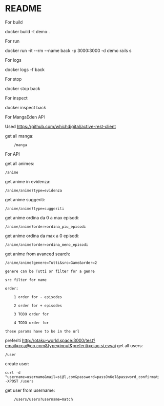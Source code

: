 # README
 
For build 

docker build -t demo .

For run

docker run -it --rm --name back -p 3000:3000 -d demo rails s

For logs 

docker logs -f back

For stop

docker stop back

For inspect 

docker inspect back

For MangaEden API

Used https://github.com/whichdigital/active-rest-client
 
get all manga:

        /manga

For API

get all animes:

	/anime

get anime in evidenza:

	/anime/anime?type=evidenza

get anime suggeriti:

	/anime/anime?type=suggeriti

get anime ordina da 0 a max episodi:

	/anime/anime?order=ordina_piu_episodi

get anime ordina da max a 0 episodi:

	/anime/anime?order=ordina_meno_episodi

get anime from avanced search:
	
	/anime/anime?genere=Tutti&src=Game&order=2
        
	genere can be Tutti or filter for a genre
	
	src filter for name 
	
	order:
	
		1 order for - episodes
	
		2 order for + episodes
	
		3 TODO order for 
	
		4 TODO order for 
	
	these params have to be in the url
preferiti
http://otaku-world.space:3000/test?email=cca@co.com&type=input&preferiti=ciao,si,evvai
get all users:
	
	/user


create user:

	curl -d "username=username&mail=si@l,com&password=passOn6el&password_confirmation=passOn6el&name=name" -XPOST /users

get user from username:

        /users/users?username=match
